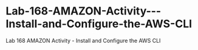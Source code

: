 # Lab-168-AMAZON-Activity---Install-and-Configure-the-AWS-CLI
Lab 168 AMAZON Activity - Install and Configure the AWS CLI
